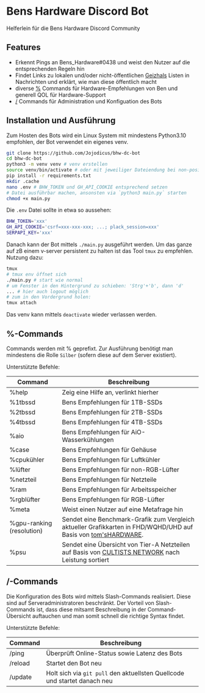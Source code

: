 # Bens Hardware Discord Bot

Helferlein für die Bens Hardware Discord Community

## Features

- Erkennt Pings an Bens_Hardware#0438 und weist den Nutzer auf die entsprechenden Regeln hin
- Findet Links zu lokalen und/oder nicht-öffentlichen [Geizhals](https://geizhals.de/) Listen in Nachrichten und erklärt, wie man diese öffentlich macht
- diverse [%](#-commands) Commands für Hardware-Empfehlungen von Ben und generell QOL für Hardware-Support
- [/](#-commands-1) Commands für Administration und Konfiguation des Bots

## Installation und Ausführung

Zum Hosten des Bots wird ein Linux System mit mindestens Python3.10 empfohlen, der Bot verwendet ein eigenes venv.

```bash
git clone https://github.com/Jojodicus/bhw-dc-bot
cd bhw-dc-bot
python3 -m venv venv # venv erstellen
source venv/bin/activate # oder mit jeweiliger Dateiendung bei non-posix Shells
pip install -r requirements.txt
mkdir .cache
nano .env # BHW_TOKEN und GH_API_COOKIE entsprechend setzen
# Datei ausführbar machen, ansonsten via `python3 main.py` starten
chmod +x main.py
```

Die `.env` Datei sollte in etwa so aussehen:

```bash
BHW_TOKEN='xxx'
GH_API_COOKIE='csrf=xxx-xxx-xxx; ...; plack_session=xxx'
SERPAPI_KEY='xxx'
```

Danach kann der Bot mittels `./main.py` ausgeführt werden. Um das ganze auf zB einem v-server persistent zu halten ist das Tool `tmux` zu empfehlen. Nutzung dazu:

```bash
tmux
# tmux env öffnet sich
./main.py # start wie normal
# um Fenster in den Hintergrund zu schieben: 'Strg'+'b', dann 'd'
... # hier auch logout möglich
# zum in den Vordergrund holen:
tmux attach
```

Das venv kann mittels `deactivate` wieder verlassen werden.

## %-Commands

Commands werden mit % geprefixt. Zur Ausführung benötigt man mindestens die Rolle `Silber` (sofern diese auf dem Server existiert).

Unterstützte Befehle:

| Command | Beschreibung |
|---------|--------------|
| %help   | Zeig eine Hilfe an, verlinkt hierher |
| %1tbssd | Bens Empfehlungen für 1TB-SSDs |
| %2tbssd | Bens Empfehlungen für 2TB-SSDs |
| %4tbssd | Bens Empfehlungen für 4TB-SSDs |
| %aio    | Bens Empfehlungen für AiO-Wasserkühlungen |
| %case   | Bens Empfehlungen für Gehäuse |
| %cpukühler | Bens Empfehlungen für Luftkühler |
| %lüfter | Bens Empfehlungen für non-RGB-Lüfter |
| %netzteil | Bens Empfehlungen für Netzteile |
| %ram    | Bens Empfehlungen für Arbeitsspeicher |
| %rgblüfter | Bens Empfehlungen für RGB-Lüfter |
| %meta | Weist einen Nutzer auf eine Metafrage hin |
| %gpu-ranking (resolution) | Sendet eine Benchmark-Grafik zum Vergleich aktueller Grafikkarten in FHD/WQHD/UHD auf Basis von [tom'sHARDWARE](https://www.tomshardware.com/reviews/gpu-hierarchy,4388.html). |
| %psu | Sendet eine Übersicht von Tier-A Netzteilen auf Basis von [CULTISTS NETWORK](https://cultists.network/140/psu-tier-list/) nach Leistung sortiert |


## /-Commands

Die Konfiguration des Bots wird mittels Slash-Commands realisiert. Diese sind auf Serveradministratoren beschränkt. Der Vorteil von Slash-Commands ist, dass diese mitsamt Beschreibung in der Command-Übersicht auftauchen und man somit schnell die richtige Syntax findet.

Unterstützte Befehle:

| Command | Beschreibung |
|---------|--------------|
| /ping   | Überprüft Online-Status sowie Latenz des Bots |
| /reload | Startet den Bot neu |
| /update | Holt sich via `git pull` den aktuellsten Quellcode und startet danach neu |
